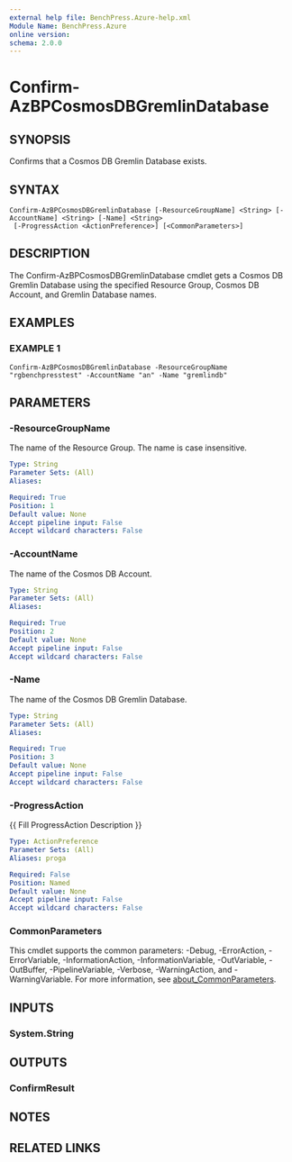 ```yaml
---
external help file: BenchPress.Azure-help.xml
Module Name: BenchPress.Azure
online version:
schema: 2.0.0
---
```


# Confirm-AzBPCosmosDBGremlinDatabase

## SYNOPSIS
Confirms that a Cosmos DB Gremlin Database exists.

## SYNTAX

```
Confirm-AzBPCosmosDBGremlinDatabase [-ResourceGroupName] <String> [-AccountName] <String> [-Name] <String>
 [-ProgressAction <ActionPreference>] [<CommonParameters>]
```

## DESCRIPTION
The Confirm-AzBPCosmosDBGremlinDatabase cmdlet gets a Cosmos DB Gremlin Database using the specified Resource
Group, Cosmos DB Account, and Gremlin Database names.

## EXAMPLES

### EXAMPLE 1
```
Confirm-AzBPCosmosDBGremlinDatabase -ResourceGroupName "rgbenchpresstest" -AccountName "an" -Name "gremlindb"
```

## PARAMETERS

### -ResourceGroupName
The name of the Resource Group.
The name is case insensitive.

```yaml
Type: String
Parameter Sets: (All)
Aliases:

Required: True
Position: 1
Default value: None
Accept pipeline input: False
Accept wildcard characters: False
```

### -AccountName
The name of the Cosmos DB Account.

```yaml
Type: String
Parameter Sets: (All)
Aliases:

Required: True
Position: 2
Default value: None
Accept pipeline input: False
Accept wildcard characters: False
```

### -Name
The name of the Cosmos DB Gremlin Database.

```yaml
Type: String
Parameter Sets: (All)
Aliases:

Required: True
Position: 3
Default value: None
Accept pipeline input: False
Accept wildcard characters: False
```

### -ProgressAction
{{ Fill ProgressAction Description }}

```yaml
Type: ActionPreference
Parameter Sets: (All)
Aliases: proga

Required: False
Position: Named
Default value: None
Accept pipeline input: False
Accept wildcard characters: False
```

### CommonParameters
This cmdlet supports the common parameters: -Debug, -ErrorAction, -ErrorVariable, -InformationAction, -InformationVariable, -OutVariable, -OutBuffer, -PipelineVariable, -Verbose, -WarningAction, and -WarningVariable. For more information, see [about_CommonParameters](http://go.microsoft.com/fwlink/?LinkID=113216).

## INPUTS

### System.String
## OUTPUTS

### ConfirmResult
## NOTES

## RELATED LINKS
